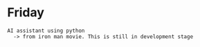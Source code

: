 # Friday
    AI assistant using python 
      -> from iron man movie. This is still in development stage
